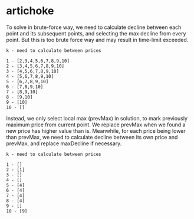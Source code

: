 # artichoke

To solve in brute-force way, we need to calculate decline between each point and its subsequent points, and selecting the max decline from every point. But this is too brute force way and may result in time-limit exceeded. 

```
k - need to calculate between prices

1 - [2,3,4,5,6,7,8,9,10]
2 - [3,4,5,6,7,8,9,10]
3 - [4,5,6,7,8,9,10]
4 - [5,6,7,8,9,10]
5 - [6,7,8,9,10]
6 - [7,8,9,10]
7 - [8,9,10]
8 - [9,10]
9 - [10]
10 - []
```

Instead, we only select local max (prevMax) in solution, to mark previously maximum price from current point. We replace prevMax when we found a new price has higher value than is. Meanwhile, for each price being lower than prevMax, we need to calculate decline between its own price and prevMax, and replace maxDecline if necessary.

```
k - need to calculate between prices

1 - []
2 - [1]
3 - []
4 - []
5 - [4]
6 - [4]
7 - [4]
8 - [4]
9 - []
10 - [9]
```
